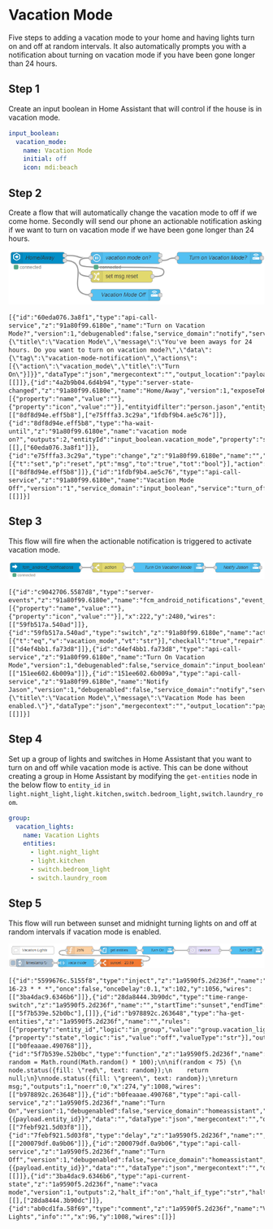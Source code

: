 # Vacation Mode

Five steps to adding a vacation mode to your home and having
lights turn on and off at random intervals. It also automatically prompts you with a
notification about turning on vacation mode if you have been gone longer than 24 hours.

## Step 1

Create an input boolean in Home Assistant that will control if the house is in vacation mode.

```yaml
input_boolean:
  vacation_mode:
    name: Vacation Mode
    initial: off
    icon: mdi:beach
```

## Step 2

Create a flow that will automatically change the vacation mode to off if we
come home. Secondly will send our phone an actionable notification asking
if we want to turn on vacation mode if we have been gone longer than 24
hours.

![screenshot](./images/vacation-mode_01.png)

```
[{"id":"60eda076.3a8f1","type":"api-call-service","z":"91a80f99.6180e","name":"Turn on Vacation Mode?","version":1,"debugenabled":false,"service_domain":"notify","service":"jason","entityId":"","data":"{\"title\":\"Vacation Mode\",\"message\":\"You've been aways for 24 hours. Do you want to turn on vacation mode?\",\"data\":{\"tag\":\"vacation-mode-notification\",\"actions\":[{\"action\":\"vacation_mode\",\"title\":\"Turn On\"}]}}","dataType":"json","mergecontext":"","output_location":"payload","output_location_type":"msg","mustacheAltTags":false,"x":686,"y":2240,"wires":[[]]},{"id":"4a2b9b04.6d4b94","type":"server-state-changed","z":"91a80f99.6180e","name":"Home/Away","version":1,"exposeToHomeAssistant":false,"haConfig":[{"property":"name","value":""},{"property":"icon","value":""}],"entityidfilter":"person.jason","entityidfiltertype":"exact","outputinitially":false,"state_type":"str","haltifstate":"not_home","halt_if_type":"str","halt_if_compare":"is","outputs":2,"output_only_on_state_change":true,"x":214,"y":2240,"wires":[["8df8d94e.eff5b8"],["e75fffa3.3c29a","1fdbf9b4.ae5c76"]]},{"id":"8df8d94e.eff5b8","type":"ha-wait-until","z":"91a80f99.6180e","name":"vacation mode on?","outputs":2,"entityId":"input_boolean.vacation_mode","property":"state","comparator":"is","value":"on","valueType":"str","timeout":"1","timeoutUnits":"days","entityLocation":"","entityLocationType":"none","checkCurrentState":true,"blockInputOverrides":true,"x":442,"y":2240,"wires":[[],["60eda076.3a8f1"]]},{"id":"e75fffa3.3c29a","type":"change","z":"91a80f99.6180e","name":"","rules":[{"t":"set","p":"reset","pt":"msg","to":"true","tot":"bool"}],"action":"","property":"","from":"","to":"","reg":false,"x":432,"y":2288,"wires":[["8df8d94e.eff5b8"]]},{"id":"1fdbf9b4.ae5c76","type":"api-call-service","z":"91a80f99.6180e","name":"Vacation Mode Off","version":"1","service_domain":"input_boolean","service":"turn_off","entityId":"input_boolean.vacation_mode","data":"","dataType":"json","mergecontext":"","output_location":"payload","output_location_type":"msg","mustacheAltTags":false,"x":442,"y":2336,"wires":[[]]}]
```

## Step 3

This flow will fire when the actionable notification is triggered to activate vacation mode.

![screenshot](./images/vacation-mode_02.png)

```
[{"id":"c9042706.5587d8","type":"server-events","z":"91a80f99.6180e","name":"fcm_android_notifications","event_type":"fcm_android_notifications.clicked","exposeToHomeAssistant":false,"haConfig":[{"property":"name","value":""},{"property":"icon","value":""}],"x":222,"y":2480,"wires":[["59fb517a.540ad"]]},{"id":"59fb517a.540ad","type":"switch","z":"91a80f99.6180e","name":"action","property":"payload.event.action","propertyType":"msg","rules":[{"t":"eq","v":"vacation_mode","vt":"str"}],"checkall":"true","repair":false,"outputs":1,"x":418,"y":2480,"wires":[["d4ef4bb1.fa73d8"]]},{"id":"d4ef4bb1.fa73d8","type":"api-call-service","z":"91a80f99.6180e","name":"Turn On Vacation Mode","version":1,"debugenabled":false,"service_domain":"input_boolean","service":"turn_on","entityId":"input_boolean.vacation_mode","data":"","dataType":"json","mergecontext":"","output_location":"","output_location_type":"none","mustacheAltTags":false,"x":606,"y":2480,"wires":[["151ee602.6b009a"]]},{"id":"151ee602.6b009a","type":"api-call-service","z":"91a80f99.6180e","name":"Notify Jason","version":1,"debugenabled":false,"service_domain":"notify","service":"jason","entityId":"","data":"{\"title\":\"Vacation Mode\",\"message\":\"Vacation Mode has been enabled.\"}","dataType":"json","mergecontext":"","output_location":"payload","output_location_type":"msg","mustacheAltTags":false,"x":822,"y":2480,"wires":[[]]}]
```

## Step 4

Set up a group of lights and switches in Home Assistant that you want to turn
on and off while vacation mode is active. This can be done without creating a
group in Home Assistant by modifying the `get-entities` node in the below flow to
`entity_id` `in` `light.night_light,light.kitchen,switch.bedroom_light,switch.laundry_room`.

```yaml
group:
  vacation_lights:
    name: Vacation Lights
    entities:
      - light.night_light
      - light.kitchen
      - switch.bedroom_light
      - switch.laundry_room
```

## Step 5

This flow will run between sunset and midnight turning lights on and off at
random intervals if vacation mode is enabled.

![screenshot](./images/vacation-mode_03.png)

```
[{"id":"5599676c.5155f8","type":"inject","z":"1a9590f5.2d236f","name":"","topic":"","payload":"","payloadType":"date","repeat":"","crontab":"*/6 16-23 * * *","once":false,"onceDelay":0.1,"x":102,"y":1056,"wires":[["3ba4dac9.6346b6"]]},{"id":"28da8444.3b90dc","type":"time-range-switch","z":"1a9590f5.2d236f","name":"","startTime":"sunset","endTime":"23:59","startOffset":0,"endOffset":0,"x":432,"y":1056,"wires":[["5f7b539e.52b0bc"],[]]},{"id":"b978892c.263648","type":"ha-get-entities","z":"1a9590f5.2d236f","name":"","rules":[{"property":"entity_id","logic":"in_group","value":"group.vacation_lights","valueType":"str"},{"property":"state","logic":"is","value":"off","valueType":"str"}],"output_type":"random","output_empty_results":false,"output_location_type":"msg","output_location":"payload","output_results_count":1,"x":422,"y":1008,"wires":[["b0feaaae.490768"]]},{"id":"5f7b539e.52b0bc","type":"function","z":"1a9590f5.2d236f","name":"25%","func":"const random = Math.round(Math.random() * 100);\n\nif(random < 75) {\n    node.status({fill: \"red\", text: random});\n    return null;\n}\nnode.status({fill: \"green\", text: random});\nreturn msg;","outputs":1,"noerr":0,"x":274,"y":1008,"wires":[["b978892c.263648"]]},{"id":"b0feaaae.490768","type":"api-call-service","z":"1a9590f5.2d236f","name":"Turn On","version":1,"debugenabled":false,"service_domain":"homeassistant","service":"turn_on","entityId":"{{payload.entity_id}}","data":"","dataType":"json","mergecontext":"","output_location":"","output_location_type":"none","mustacheAltTags":false,"x":572,"y":1008,"wires":[["7febf921.5d03f8"]]},{"id":"7febf921.5d03f8","type":"delay","z":"1a9590f5.2d236f","name":"","pauseType":"random","timeout":"5","timeoutUnits":"seconds","rate":"1","nbRateUnits":"1","rateUnits":"second","randomFirst":"5","randomLast":"36","randomUnits":"minutes","drop":false,"x":748,"y":1008,"wires":[["200079df.0a9b06"]]},{"id":"200079df.0a9b06","type":"api-call-service","z":"1a9590f5.2d236f","name":"Turn Off","version":1,"debugenabled":false,"service_domain":"homeassistant","service":"turn_off","entityId":"{{payload.entity_id}}","data":"","dataType":"json","mergecontext":"","output_location":"payload","output_location_type":"msg","mustacheAltTags":false,"x":908,"y":1008,"wires":[[]]},{"id":"3ba4dac9.6346b6","type":"api-current-state","z":"1a9590f5.2d236f","name":"vaca mode","version":1,"outputs":2,"halt_if":"on","halt_if_type":"str","halt_if_compare":"is_not","override_topic":true,"entity_id":"input_boolean.vacation_mode","state_type":"str","state_location":"payload","override_payload":"msg","entity_location":"data","override_data":"msg","blockInputOverrides":false,"x":262,"y":1056,"wires":[[],["28da8444.3b90dc"]]},{"id":"ab0cd1fa.58f69","type":"comment","z":"1a9590f5.2d236f","name":"Vacation Lights","info":"","x":96,"y":1008,"wires":[]}]
```
